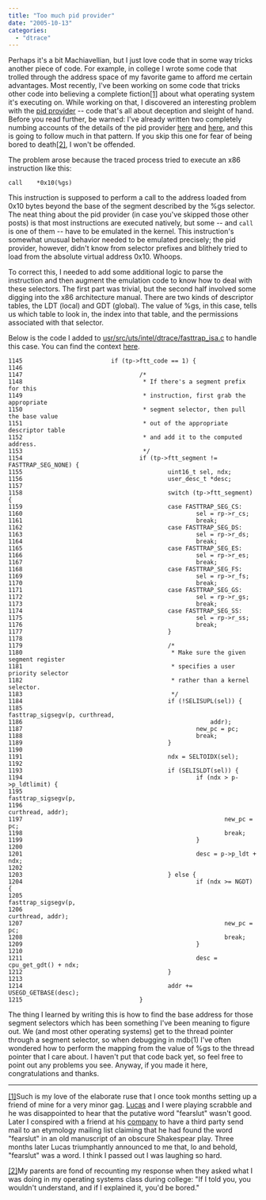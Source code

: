 ```yaml
---
title: "Too much pid provider"
date: "2005-10-13"
categories: 
  - "dtrace"
---
```


Perhaps it's a bit Machiavellian, but I just love code that in some way tricks another piece of code. For example, in college I wrote some code that trolled through the address space of my favorite game to afford me certain advantages. Most recently, I've been working on some code that tricks other code into believing a complete fiction[\[1\]](#fearslut) about what operating system it's executing on. While working on that, I discovered an interesting problem with the [pid provider](http://docs.sun.com/app/docs/doc/817-6223/6mlkidlls?a=view) -- code that's all about deception and sleight of hand. Before you read further, be warned: I've already written two completely numbing accounts of the details of the pid provider [here](http://dtrace.org/blogs/ahl/pid_provider_exposed) and [here](http://dtrace.org/blogs/ahl/the_pid_provider_and_10), and this is going to follow much in that pattern. If you skip this one for fear of being bored to death[\[2\]](#bored), I won't be offended.

The problem arose because the traced process tried to execute an x86 instruction like this:

```
call    *0x10(%gs)

```

This instruction is supposed to perform a call to the address loaded from 0x10 bytes beyond the base of the segment described by the %gs selector. The neat thing about the pid provider (in case you've skipped those other posts) is that most instructions are executed natively, but some -- and `call` is one of them -- have to be emulated in the kernel. This instruction's somewhat unusual behavior needed to be emulated precisely; the pid provider, however, didn't know from selector prefixes and blithely tried to load from the absolute virtual address 0x10. Whoops.

To correct this, I needed to add some additional logic to parse the instruction and then augment the emulation code to know how to deal with these selectors. The first part was trivial, but the second half involved some digging into the x86 architecture manual. There are two kinds of descriptor tables, the LDT (local) and GDT (global). The value of %gs, in this case, tells us which table to look in, the index into that table, and the permissions associated with that selector.

Below is the code I added to [usr/src/uts/intel/dtrace/fasttrap\_isa.c](http://cvs.opensolaris.org/source/xref/usr/src/uts/intel/dtrace/fasttrap_isa.c) to handle this case. You can find the context [here](http://cvs.opensolaris.org/source/xref/usr/src/uts/intel/dtrace/fasttrap_isa.c#1092).

```
1145                         if (tp->ftt_code == 1) {
1146
1147                                 /*
1148                                  * If there's a segment prefix for this
1149                                  * instruction, first grab the appropriate
1150                                  * segment selector, then pull the base value
1151                                  * out of the appropriate descriptor table
1152                                  * and add it to the computed address.
1153                                  */
1154                                 if (tp->ftt_segment != FASTTRAP_SEG_NONE) {
1155                                         uint16_t sel, ndx;
1156                                         user_desc_t *desc;
1157
1158                                         switch (tp->ftt_segment) {
1159                                         case FASTTRAP_SEG_CS:
1160                                                 sel = rp->r_cs;
1161                                                 break;
1162                                         case FASTTRAP_SEG_DS:
1163                                                 sel = rp->r_ds;
1164                                                 break;
1165                                         case FASTTRAP_SEG_ES:
1166                                                 sel = rp->r_es;
1167                                                 break;
1168                                         case FASTTRAP_SEG_FS:
1169                                                 sel = rp->r_fs;
1170                                                 break;
1171                                         case FASTTRAP_SEG_GS:
1172                                                 sel = rp->r_gs;
1173                                                 break;
1174                                         case FASTTRAP_SEG_SS:
1175                                                 sel = rp->r_ss;
1176                                                 break;
1177                                         }
1178
1179                                         /*
1180                                          * Make sure the given segment register
1181                                          * specifies a user priority selector
1182                                          * rather than a kernel selector.
1183                                          */
1184                                         if (!SELISUPL(sel)) {
1185                                                 fasttrap_sigsegv(p, curthread,
1186                                                     addr);
1187                                                 new_pc = pc;
1188                                                 break;
1189                                         }
1190
1191                                         ndx = SELTOIDX(sel);
1192
1193                                         if (SELISLDT(sel)) {
1194                                                 if (ndx > p->p_ldtlimit) {
1195                                                         fasttrap_sigsegv(p,
1196                                                             curthread, addr);
1197                                                         new_pc = pc;
1198                                                         break;
1199                                                 }
1200
1201                                                 desc = p->p_ldt + ndx;
1202
1203                                         } else {
1204                                                 if (ndx >= NGDT) {
1205                                                         fasttrap_sigsegv(p,
1206                                                             curthread, addr);
1207                                                         new_pc = pc;
1208                                                         break;
1209                                                 }
1210
1211                                                 desc = cpu_get_gdt() + ndx;
1212                                         }
1213
1214                                         addr += USEGD_GETBASE(desc);
1215                                 }

```

The thing I learned by writing this is how to find the base address for those segment selectors which has been something I've been meaning to figure out. We (and most other operating systems) get to the thread pointer through a segment selector, so when debugging in mdb(1) I've often wondered how to perform the mapping from the value of %gs to the thread pointer that I care about. I haven't put that code back yet, so feel free to point out any problems you see. Anyway, if you made it here, congratulations and thanks.

* * *

[\[1\]](#fearslut_ref)Such is my love of the elaborate ruse that I once took months setting up a friend of mine for a very minor gag. [Lucas](http://imdb.com/name/nm1425096/) and I were playing scrabble and he was disappointed to hear that the putative word "fearslut" wasn't good. Later I conspired with a friend at his [company](http://pixar.com) to have a third party send mail to an etymology mailing list claiming that he had found the word "fearslut" in an old manuscript of an obscure Shakespear play. Three months later Lucas triumphantly announced to me that, lo and behold, "fearslut" was a word. I think I passed out I was laughing so hard.

[\[2\]](#bored_ref)My parents are fond of recounting my response when they asked what I was doing in my operating systems class during college: "If I told you, you wouldn't understand, and if I explained it, you'd be bored."
